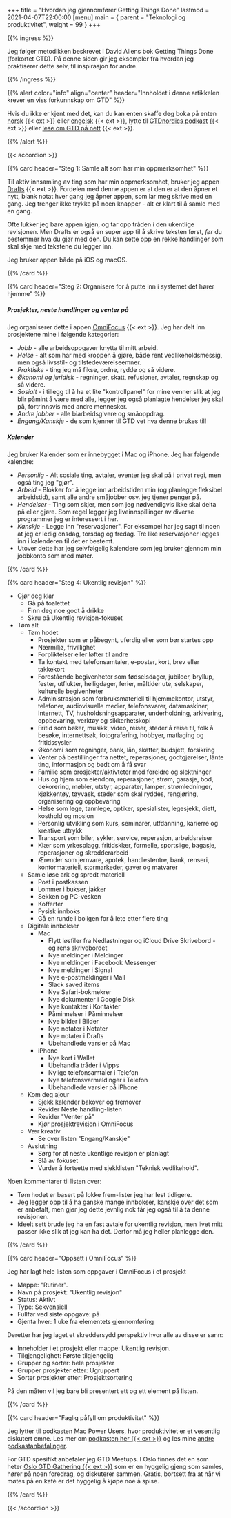 +++
title = "Hvordan jeg gjennomfører Getting Things Done"
lastmod = 2021-04-07T22:00:00
[menu]
main = { parent = "Teknologi og produktivitet", weight = 99 }
+++

{{% ingress %}}

Jeg følger metodikken beskrevet i David Allens bok Getting Things Done (forkortet GTD).
På denne siden gir jeg eksempler fra hvordan jeg praktiserer dette selv, til inspirasjon for
andre.

{{% /ingress %}}

{{% alert 
	color="info" 
	align="center" 
	header="Innholdet i denne artikkelen krever en viss forkunnskap om GTD"
%}}

Hvis du ikke er kjent med det, kan du kan enten
skaffe deg boka på enten [norsk][bok_nb] {{< ext >}} eller [engelsk][bok_en] {{< ext >}},
lytte til [GTDnordics podkast][pod] {{< ext >}} eller [lese om GTD på nett][read] {{< ext >}}.

{{% /alert %}}

{{< accordion >}}

{{% card header="Steg 1: Samle alt som har min oppmerksomhet" %}}

Til aktiv innsamling av ting som har min oppmerksomhet, bruker jeg appen
[Drafts][drafts] {{< ext >}}. Fordelen med denne appen er at den er at den åpner et nytt,
blank notat hver gang jeg åpner appen, som lar meg skrive med en gang. Jeg trenger ikke trykke
på noen knapper - alt er klart til å samle med en gang.

Ofte lukker jeg bare appen igjen, og tar opp tråden i den ukentlige revisjonen. Men Drafts
er også en super app til å skrive teksten først, _før_ du bestemmer hva du gjør med den.
Du kan sette opp en rekke handlinger som skal skje med tekstene du legger inn.

Jeg bruker appen både på iOS og macOS.

[drafts]: https://getdrafts.com

{{% /card %}}

{{% card header="Steg 2: Organisere for å putte inn i systemet det hører hjemme" %}}

##### Prosjekter, neste handlinger og venter på

Jeg organiserer dette i appen [OmniFocus][omnifocus] {{< ext >}}.
Jeg har delt inn prosjektene mine i følgende kategorier:

- *Jobb* - alle arbeidsoppgaver knytta til mitt arbeid.
- *Helse* - alt som har med kroppen å gjøre, både rent vedlikeholdsmessig, men også livsstil- og
tilstedeværelseemner.
- *Praktiske* - ting jeg må fikse, ordne, rydde og så videre.
- *Økonomi og juridisk* - regninger, skatt, refusjoner, avtaler, regnskap og så videre.
- *Sosialt* - i tillegg til å ha et lite "kontrollpanel" for mine venner slik at jeg blir påmint
å være med alle, legger jeg også planlagte hendelser jeg skal på, fortrinnsvis med andre mennesker.
- *Andre jobber* - alle biarbeidsgivere og småoppdrag.
- *Engang/Kanskje* - de som kjenner til GTD vet hva denne brukes til!

##### Kalender

Jeg bruker Kalender som er innebygget i Mac og iPhone. Jeg har følgende kalendre:

- *Personlig* - Alt sosiale ting, avtaler, eventer jeg skal på i privat regi, men også ting jeg
"gjør".
- *Arbeid* - Blokker for å legge inn arbeidstiden min (og planlegge fleksibel arbeidstid), samt
alle andre småjobber osv. jeg tjener penger på.
- *Hendelser* - Ting som skjer, men som jeg nødvendigvis ikke skal delta på eller gjøre. Som regel
legger jeg liveinnspillinger av diverse programmer jeg er interessert i her.
- *Kanskje* - Legge inn "reservasjoner". For eksempel har jeg sagt til noen at jeg
er ledig onsdag, torsdag og fredag. Tre like reservasjoner legges inn i kalenderen til det er
bestemt.
- Utover dette har jeg selvfølgelig kalendere som jeg bruker gjennom min jobbkonto som med møter.

[omnifocus]: https://www.omnigroup.com/omnifocus

{{% /card %}}

{{% card header="Steg 4: Ukentlig revisjon" %}}

- Gjør deg klar
	- Gå på toalettet
	- Finn deg noe godt å drikke
	- Skru på Ukentlig revisjon-fokuset
- Tøm alt
	- Tøm hodet
		- Prosjekter som er påbegynt, uferdig eller som bør startes opp
		- Nærmiljø, frivillighet
		- Forpliktelser eller løfter til andre
		- Ta kontakt med telefonsamtaler, e-poster, kort, brev eller takkekort
		- Forestående begivenheter som fødselsdager, jubileer, bryllup, fester, utflukter, helligdager, ferier, måltider ute, selskaper, kulturelle begivenheter
		- Administrasjon som forbruksmateriell til hjemmekontor, utstyr, telefoner, audiovisuelle medier, telefonsvarer, datamaskiner, Internett, TV, husholdsningsapparater, underholdning, arkivering, oppbevaring, verktøy og sikkerhetskopi
		- Fritid som bøker, musikk, video, reiser, steder å reise til, folk å besøke, internettsøk, fotografering, hobbyer, matlaging og fritidssysler
		- Økonomi som regninger, bank, lån, skatter, budsjett, forsikring
		- Venter på bestillinger fra nettet, reperasjoner, godtgjørelser, lånte ting, informasjon og bedt om å få svar
		- Familie som prosjekter/aktivteter med foreldre og slektninger
		- Hus og hjem som eiendom, reperasjoner, strøm, garasje, bod, dekorering, møbler, utstyr, apparater, lamper, strømledninger, kjøkkentøy, tøyvask, steder som skal ryddes, rengjøring, organisering og oppbevaring
		- Helse som lege, tannlege, optiker, spesialister, legesjekk, diett, kosthold og mosjon
		- Personlig utvikling som kurs, seminarer, utfdanning, karierre og kreative uttrykk
		- Transport som biler, sykler, service, reperasjon, arbeidsreiser
		- Klær som yrkesplagg, fritidsklær, formelle, sportslige, bagasje, reperasjoner og skredderarbeid
		- Ærender som jernvare, apotek, handlestentre, bank, renseri, kontormateriell, stormarkeder, gaver og matvarer
	- Samle løse ark og spredt materiell
		- Post i postkassen
		- Lommer i bukser, jakker
		- Sekken og PC-vesken
		- Kofferter
		- Fysisk innboks
		- Gå en runde i boligen for å lete etter flere ting
	- Digitale innbokser
		- Mac
			- Flytt løsfiler fra Nedlastninger og iCloud Drive Skrivebord - og rens skrivebordet
			- Nye meldinger i Meldinger
			- Nye meldinger i Facebook Messenger
			- Nye meldinger i Signal
			- Nye e-postmeldinger i Mail
			- Slack saved items
			- Nye Safari-bokmekrer
			- Nye dokumenter i Google Disk
			- Nye kontakter i Kontakter
			- Påminnelser i Påminnelser
			- Nye bilder i Bilder
			- Nye notater i Notater
			- Nye notater i Drafts
			- Ubehandlede varsler på Mac
		- iPhone
			- Nye kort i Wallet
			- Ubehandla tråder i Vipps
			- Nylige telefonsamtaler i Telefon
			- Nye telefonsvarmeldinger i Telefon
			- Ubehandlede varsler på iPhone
	- Kom deg ajour
		- Sjekk kalender bakover og fremover
		- Revider Neste handling-listen
		- Revider "Venter på"
		- Kjør prosjektrevisjon i OmniFocus
	- Vær kreativ
		- Se over listen "Engang/Kanskje"
	- Avslutning
		- Sørg for at neste ukentlige revisjon er planlagt
		- Slå av fokuset
		- Vurder å fortsette med sjekklisten "Teknisk vedlikehold".
		
Noen kommentarer til listen over:
- Tøm hodet er basert på lokke frem-lister jeg har lest tidligere.
- Jeg legger opp til å ha ganske mange innbokser, kanskje over det som er anbefalt, men
gjør jeg dette jevnlig nok får jeg også til å ta denne revisjonen.
- Ideelt sett brude jeg ha en fast avtale for ukentlig revisjon, men livet mitt passer ikke slik
at jeg kan ha det. Derfor må jeg heller planlegge den.

{{% /card %}}

{{% card header="Oppsett i OmniFocus" %}}

Jeg har lagt hele listen som oppgaver i OmniFocus i et prosjekt
- Mappe: "Rutiner".
- Navn på prosjekt: "Ukentlig revisjon"
- Status: Aktivt
- Type: Sekvensiell
- Fullfør ved siste oppgave: på
- Gjenta hver: 1 uke fra elementets gjennomføring

Deretter har jeg laget et skreddersydd perspektiv hvor alle av disse er sann:
- Inneholder i et prosjekt eller mappe: Ukentlig revisjon.
- Tilgjengelighet: Første tilgjengelig
- Grupper og sorter: hele prosjekter
- Grupper prosjekter etter: Ugruppert
- Sorter prosjekter etter: Prosjektsortering

På den måten vil jeg bare bli presentert ett og ett element på listen. 

{{% /card %}}

{{% card header="Faglig påfyll om produktivitet" %}}

Jeg lytter til podkasten Mac Power Users, hvor produktivitet er et vesentlig diskutert emne.
Les mer om [podkasten her {{< ext >}}][mpu] og les mine [andre podkastanbefalinger](../podkast).

For GTD spesifikt anbefaler jeg GTD Meetups. I Oslo finnes det en som heter
[Oslo GTD Gathering {{< ext >}}][meetup] som er en hyggelig gjeng som samles, hører på noen foredrag,
og diskuterer sammen. Gratis, bortsett fra at når vi møtes på en kafé er det hyggelig å kjøpe
noe å spise.

[mpu]: https://www.relay.fm/mpu
[meetup]: https://www.meetup.com/Oslo-GTD-gathering/

{{% /card %}}

{{< /accordion >}}

[bok_nb]: https://produktivnorge.no/produkt/fa-ting-gjort-david-allen/
[bok_en]: https://produktivnorge.no/produkt/getting-things-done-david-allen-pocketbok/
[pod]: https://gtdnordic.com/podcast/
[read]: https://produktivnorge.no/om-gtd/
